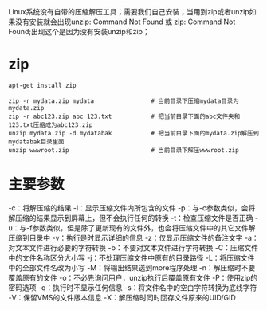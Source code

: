 

Linux系统没有自带的压缩解压工具；需要我们自己安装；当用到zip或者unzip如果没有安装就会出现unzip: Command Not Found 或 zip: Command Not Found;出现这个是因为没有安装unzip和zip；


# zip

```
apt-get install zip
```

```
zip -r mydata.zip mydata 				# 当前目录下压缩mydata目录为 mydata.zip
zip -r abc123.zip abc 123.txt			# 把当前目录下面的abc文件夹和123.txt压缩成为abc123.zip
unzip mydata.zip -d mydatabak			# 把当前目录下面的mydata.zip解压到mydatabak目录里面
unzip wwwroot.zip						# 当前目录下解压wwwroot.zip
```




# 主要参数

-c：将解压缩的结果
-l：显示压缩文件内所包含的文件
-p：与-c参数类似，会将解压缩的结果显示到屏幕上，但不会执行任何的转换
-t：检查压缩文件是否正确
-u：与-f参数类似，但是除了更新现有的文件外，也会将压缩文件中的其它文件解压缩到目录中
-v：执行是时显示详细的信息
-z：仅显示压缩文件的备注文字
-a：对文本文件进行必要的字符转换
-b：不要对文本文件进行字符转换
-C：压缩文件中的文件名称区分大小写
-j：不处理压缩文件中原有的目录路径
-L：将压缩文件中的全部文件名改为小写
-M：将输出结果送到more程序处理
-n：解压缩时不要覆盖原有的文件
-o：不必先询问用户，unzip执行后覆盖原有文件
-P：使用zip的密码选项
-q：执行时不显示任何信息
-s：将文件名中的空白字符转换为底线字符
-V：保留VMS的文件版本信息
-X：解压缩时同时回存文件原来的UID/GID